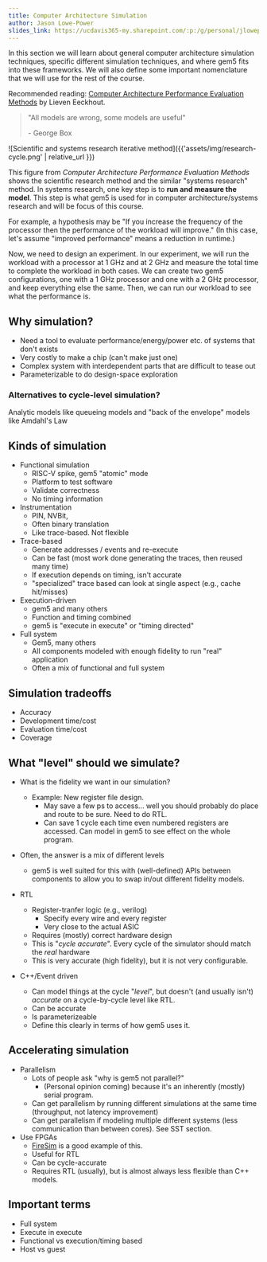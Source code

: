 ```yaml
---
title: Computer Architecture Simulation
author: Jason Lowe-Power
slides_link: https://ucdavis365-my.sharepoint.com/:p:/g/personal/jlowepower_ucdavis_edu/EQzh7f8i3NNPv9nIfib9JX4BlHCsqIPDfFBtfuUgOThbTA?e=xJ0d3D
---
```


In this section we will learn about general computer architecture simulation techniques, specific different simulation techniques, and where gem5 fits into these frameworks.
We will also define some important nomenclature that we will use for the rest of the course.

Recommended reading: [Computer Architecture Performance Evaluation Methods](https://doi.org/10.2200/S00273ED1V01Y201006CAC010) by Lieven Eeckhout.

> "All models are wrong, some models are useful"
>
> \- George Box

![Scientific and systems research iterative method]({{'assets/img/research-cycle.png' | relative_url }})

This figure from *Computer Architecture Performance Evaluation Methods* shows the scientific research method and the similar "systems research" method.
In systems research, one key step is to **run and measure the model**.
This step is what gem5 is used for in computer architecture/systems research and will be focus of this course.

For example, a hypothesis may be "If you increase the frequency of the processor then the performance of the workload will improve."
(In this case, let's assume "improved performance" means a reduction in runtime.)

Now, we need to design an experiment.
In our experiment, we will run the workload with a processor at 1 GHz and at 2 GHz and measure the total time to complete the workload in both cases.
We can create two gem5 configurations, one with a 1 GHz processor and one with a 2 GHz processor, and keep everything else the same.
Then, we can run our workload to see what the performance is.

## Why simulation?

- Need a tool to evaluate performance/energy/power etc. of systems that don't exists
- Very costly to make a chip (can't make just one)
- Complex system with interdependent parts that are difficult to tease out
- Parameterizable to do design-space exploration

### Alternatives to cycle-level simulation?

Analytic models like queueing models and "back of the envelope" models like Amdahl's Law

## Kinds of simulation

- Functional simulation
  - RISC-V spike, gem5 "atomic" mode
  - Platform to test software
  - Validate correctness
  - No timing information
- Instrumentation
  - PIN, NVBit,
  - Often binary translation
  - Like trace-based. Not flexible
- Trace-based
  - Generate addresses / events and re-execute
  - Can be fast (most work done generating the traces, then reused many time)
  - If execution depends on timing, isn't accurate
  - "specialized" trace based can look at single aspect (e.g., cache hit/misses)
- Execution-driven
  - gem5 and many others
  - Function and timing combined
  - gem5 is "execute in execute" or "timing directed"
- Full system
  - Gem5, many others
  - All components modeled with enough fidelity to run "real" application
  - Often a mix of functional and full system

## Simulation tradeoffs

- Accuracy
- Development time/cost
- Evaluation time/cost
- Coverage

## What "level" should we simulate?

- What is the fidelity we want in our simulation?
  - Example: New register file design.
    - May save a few ps to access... well you should probably do place and route to be sure. Need to do RTL.
    - Can save 1 cycle each time even numbered registers are accessed. Can model in gem5 to see effect on the whole program.
- Often, the answer is a mix of different levels
  - gem5 is well suited for this with (well-defined) APIs between components to allow you to swap in/out different fidelity models.

- RTL
  - Register-tranfer logic (e.g., verilog)
    - Specify every wire and every register
    - Very close to the actual ASIC
  - Requires (mostly) correct hardware design
  - This is "*cycle accurate*". Every cycle of the simulator should match the *real* hardware
  - This is very accurate (high fidelity), but it is not very configurable.
- C++/Event driven
  - Can model things at the cycle "*level*", but doesn't (and usually isn't) *accurate* on a cycle-by-cycle level like RTL.
  - Can be accurate
  - Is parameterizeable
  - Define this clearly in terms of how gem5 uses it.

## Accelerating simulation

- Parallelism
  - Lots of people ask "why is gem5 not parallel?"
    - (Personal opinion coming) because it's an inherently (mostly) serial program.
  - Can get parallelism by running different simulations at the same time (throughput, not latency improvement)
  - Can get parallelism if modeling multiple different systems (less communication than between cores). See SST section.
- Use FPGAs
  - [FireSim](https://fires.im/) is a good example of this.
  - Useful for RTL
  - Can be cycle-accurate
  - Requires RTL (usually), but is almost always less flexible than C++ models.

## Important terms

- Full system
- Execute in execute
- Functional vs execution/timing based
- Host vs guest
